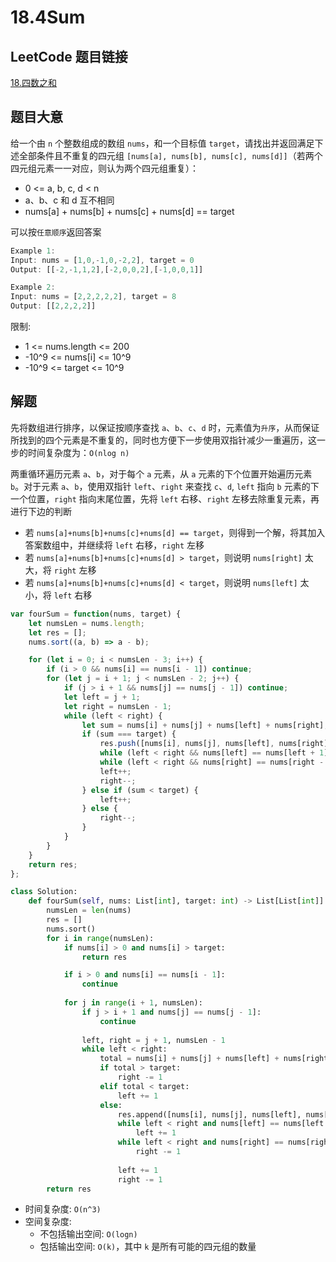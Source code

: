 # 18.4Sum

## LeetCode 题目链接

[18.四数之和](https://leetcode.cn/problems/4sum/)

## 题目大意

给一个由 `n` 个整数组成的数组 `nums`，和一个目标值 `target`，请找出并返回满足下述全部条件且不重复的四元组 `[nums[a], nums[b], nums[c], nums[d]]`（若两个四元组元素一一对应，则认为两个四元组重复）：
- 0 <= a, b, c, d < n
- a、b、c 和 d 互不相同
- nums[a] + nums[b] + nums[c] + nums[d] == target

可以按`任意顺序`返回答案

```js
Example 1:
Input: nums = [1,0,-1,0,-2,2], target = 0
Output: [[-2,-1,1,2],[-2,0,0,2],[-1,0,0,1]]

Example 2:
Input: nums = [2,2,2,2,2], target = 8
Output: [[2,2,2,2]]
```

限制:
- 1 <= nums.length <= 200
- -10^9 <= nums[i] <= 10^9
- -10^9 <= target <= 10^9

## 解题

先将数组进行排序，以保证按顺序查找 `a`、`b`、`c`、`d` 时，元素值为`升序`，从而保证所找到的四个元素是不重复的，同时也方便下一步使用双指针减少一重遍历，这一步的时间复杂度为：`O(nlog n)`

两重循环遍历元素 `a`、`b`，对于每个 `a` 元素，从 `a` 元素的下个位置开始遍历元素 `b`。对于元素 `a`、`b`，使用双指针 `left`、`right` 来查找 `c`、`d`, `left` 指向 `b` 元素的下一个位置，`right` 指向末尾位置，先将 `left` 右移、`right` 左移去除重复元素，再进行下边的判断
- 若 `nums[a]+nums[b]+nums[c]+nums[d] == target`，则得到一个解，将其加入答案数组中，并继续将 `left` 右移，`right` 左移
- 若 `nums[a]+nums[b]+nums[c]+nums[d] > target`，则说明 `nums[right]` 太大，将 `right` 左移
- 若 `nums[a]+nums[b]+nums[c]+nums[d] < target`，则说明 `nums[left]` 太小，将 `left` 右移

```js
var fourSum = function(nums, target) {
    let numsLen = nums.length;
    let res = [];
    nums.sort((a, b) => a - b); 

    for (let i = 0; i < numsLen - 3; i++) { 
        if (i > 0 && nums[i] == nums[i - 1]) continue; 
        for (let j = i + 1; j < numsLen - 2; j++) { 
            if (j > i + 1 && nums[j] == nums[j - 1]) continue; 
            let left = j + 1;
            let right = numsLen - 1;
            while (left < right) {
                let sum = nums[i] + nums[j] + nums[left] + nums[right];
                if (sum === target) {
                    res.push([nums[i], nums[j], nums[left], nums[right]]);
                    while (left < right && nums[left] == nums[left + 1]) left++;
                    while (left < right && nums[right] == nums[right - 1]) right--; 
                    left++;
                    right--;
                } else if (sum < target) {
                    left++;
                } else {
                    right--;
                }
            }
        }
    }
    return res;
};
```
```python
class Solution:
    def fourSum(self, nums: List[int], target: int) -> List[List[int]]:
        numsLen = len(nums)
        res = []
        nums.sort()
        for i in range(numsLen):
            if nums[i] > 0 and nums[i] > target: 
                return res

            if i > 0 and nums[i] == nums[i - 1]:
                continue
            
            for j in range(i + 1, numsLen):
                if j > i + 1 and nums[j] == nums[j - 1]:
                    continue
                
                left, right = j + 1, numsLen - 1
                while left < right:
                    total = nums[i] + nums[j] + nums[left] + nums[right]
                    if total > target:
                        right -= 1
                    elif total < target:
                        left += 1
                    else:
                        res.append([nums[i], nums[j], nums[left], nums[right]])
                        while left < right and nums[left] == nums[left + 1]:
                            left += 1
                        while left < right and nums[right] == nums[right - 1]:
                            right -= 1
                        
                        left += 1
                        right -= 1
        return res
```

- 时间复杂度: `O(n^3)`
- 空间复杂度: 
  - 不包括输出空间: `O(logn)`
  - 包括输出空间: `O(k)`，其中 `k` 是所有可能的四元组的数量